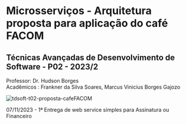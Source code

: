 # Microsserviços - Arquitetura proposta para aplicação do café FACOM
## Técnicas Avançadas de Desenvolvimento de Software - P02 - 2023/2  

Professor: Dr. Hudson Borges  
Acadêmicos : Frankner da Silva Soares, Marcus Vinicius Borges Gajozo

![tdsoft-t02-proposta-cafeFACOM](https://github.com/Renknarf/coffee-controll/assets/58006101/6ac1e32d-9fac-470c-b952-baa3767097c8)


07/11/2023 - 1ª Entrega de web service simples para Assinatura ou Financeiro
